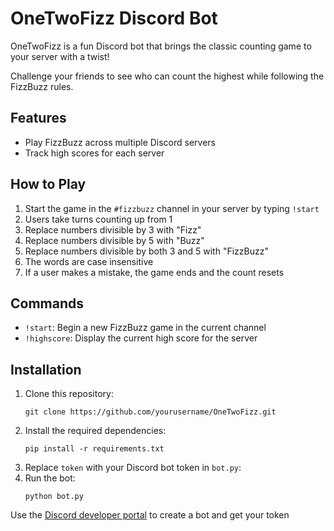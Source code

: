 # OneTwoFizz Discord Bot

OneTwoFizz is a fun Discord bot that brings the classic counting game to your server with a twist! 

Challenge your friends to see who can count the highest while following the FizzBuzz rules.

## Features

- Play FizzBuzz across multiple Discord servers
- Track high scores for each server

## How to Play

1. Start the game in the `#fizzbuzz` channel in your server by typing `!start`
2. Users take turns counting up from 1
3. Replace numbers divisible by 3 with "Fizz"
4. Replace numbers divisible by 5 with "Buzz"
5. Replace numbers divisible by both 3 and 5 with "FizzBuzz"
6. The words are case insensitive
7. If a user makes a mistake, the game ends and the count resets

## Commands

- `!start`: Begin a new FizzBuzz game in the current channel
- `!highscore`: Display the current high score for the server

## Installation

1. Clone this repository:
   ```
   git clone https://github.com/yourusername/OneTwoFizz.git
   ```
2. Install the required dependencies:
   ```
   pip install -r requirements.txt
   ```
3. Replace `token` with your Discord bot token in `bot.py`:
4. Run the bot:
   ```
   python bot.py
   ```

Use the [Discord developer portal](https://discord.com/developers/docs/intro) to create a bot and get your token
